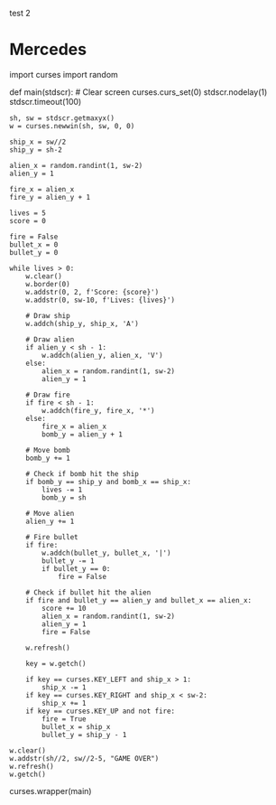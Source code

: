 test 2 

# Mercedes

import curses
import random

def main(stdscr):
    # Clear screen
    curses.curs_set(0)
    stdscr.nodelay(1)
    stdscr.timeout(100)

    sh, sw = stdscr.getmaxyx()
    w = curses.newwin(sh, sw, 0, 0)

    ship_x = sw//2
    ship_y = sh-2

    alien_x = random.randint(1, sw-2)
    alien_y = 1

    fire_x = alien_x
    fire_y = alien_y + 1

    lives = 5
    score = 0

    fire = False
    bullet_x = 0
    bullet_y = 0

    while lives > 0:
        w.clear()
        w.border(0)
        w.addstr(0, 2, f'Score: {score}')
        w.addstr(0, sw-10, f'Lives: {lives}')

        # Draw ship
        w.addch(ship_y, ship_x, 'A')

        # Draw alien
        if alien_y < sh - 1:
            w.addch(alien_y, alien_x, 'V')
        else:
            alien_x = random.randint(1, sw-2)
            alien_y = 1

        # Draw fire
        if fire < sh - 1:
            w.addch(fire_y, fire_x, '*')
        else:
            fire_x = alien_x
            bomb_y = alien_y + 1

        # Move bomb
        bomb_y += 1

        # Check if bomb hit the ship
        if bomb_y == ship_y and bomb_x == ship_x:
            lives -= 1
            bomb_y = sh

        # Move alien
        alien_y += 1

        # Fire bullet
        if fire:
            w.addch(bullet_y, bullet_x, '|')
            bullet_y -= 1
            if bullet_y == 0:
                fire = False

        # Check if bullet hit the alien
        if fire and bullet_y == alien_y and bullet_x == alien_x:
            score += 10
            alien_x = random.randint(1, sw-2)
            alien_y = 1
            fire = False

        w.refresh()

        key = w.getch()

        if key == curses.KEY_LEFT and ship_x > 1:
            ship_x -= 1
        if key == curses.KEY_RIGHT and ship_x < sw-2:
            ship_x += 1
        if key == curses.KEY_UP and not fire:
            fire = True
            bullet_x = ship_x
            bullet_y = ship_y - 1

    w.clear()
    w.addstr(sh//2, sw//2-5, "GAME OVER")
    w.refresh()
    w.getch()

curses.wrapper(main)
